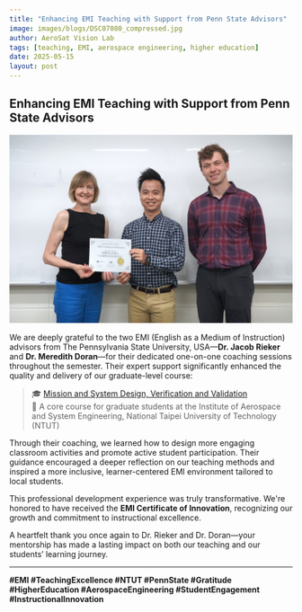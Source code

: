 ```yaml
---
title: "Enhancing EMI Teaching with Support from Penn State Advisors"
image: images/blogs/DSC07080_compressed.jpg
author: AeroSat Vision Lab
tags: [teaching, EMI, aerospace engineering, higher education]
date: 2025-05-15
layout: post
---
```


## Enhancing EMI Teaching with Support from Penn State Advisors

![EMI Coaching Session at NTUT](images/blogs/DSC07080_compressed.jpg)

We are deeply grateful to the two EMI (English as a Medium of Instruction) advisors from The Pennsylvania State University, USA—**Dr. Jacob Rieker** and **Dr. Meredith Doran**—for their dedicated one-on-one coaching sessions throughout the semester. Their expert support significantly enhanced the quality and delivery of our graduate-level course:

> 🎓 [Mission and System Design, Verification and Validation](https://istudy.ntut.edu.tw/info/10096524)  
> 📘 A core course for graduate students at the Institute of Aerospace and System Engineering, National Taipei University of Technology (NTUT)

Through their coaching, we learned how to design more engaging classroom activities and promote active student participation. Their guidance encouraged a deeper reflection on our teaching methods and inspired a more inclusive, learner-centered EMI environment tailored to local students.

This professional development experience was truly transformative. We're honored to have received the **EMI Certificate of Innovation**, recognizing our growth and commitment to instructional excellence.

A heartfelt thank you once again to Dr. Rieker and Dr. Doran—your mentorship has made a lasting impact on both our teaching and our students’ learning journey.

---

**#EMI #TeachingExcellence #NTUT #PennState #Gratitude #HigherEducation #AerospaceEngineering #StudentEngagement #InstructionalInnovation**

